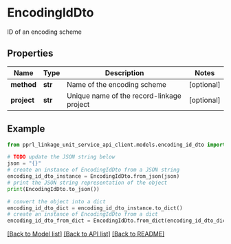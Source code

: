 # EncodingIdDto

ID of an encoding scheme

## Properties

Name | Type | Description | Notes
------------ | ------------- | ------------- | -------------
**method** | **str** | Name of the encoding scheme | [optional] 
**project** | **str** | Unique name of the record-linkage project | [optional] 

## Example

```python
from pprl_linkage_unit_service_api_client.models.encoding_id_dto import EncodingIdDto

# TODO update the JSON string below
json = "{}"
# create an instance of EncodingIdDto from a JSON string
encoding_id_dto_instance = EncodingIdDto.from_json(json)
# print the JSON string representation of the object
print(EncodingIdDto.to_json())

# convert the object into a dict
encoding_id_dto_dict = encoding_id_dto_instance.to_dict()
# create an instance of EncodingIdDto from a dict
encoding_id_dto_from_dict = EncodingIdDto.from_dict(encoding_id_dto_dict)
```
[[Back to Model list]](../README.md#documentation-for-models) [[Back to API list]](../README.md#documentation-for-api-endpoints) [[Back to README]](../README.md)



